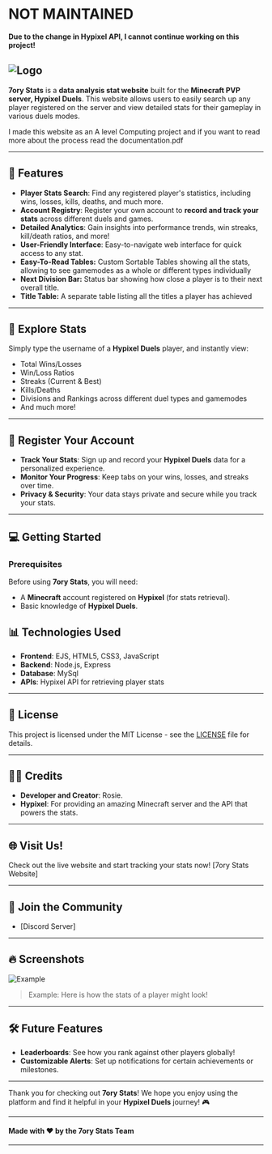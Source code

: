 
# NOT MAINTAINED
**Due to the change in Hypixel API, I cannot continue working on this project!**

![Logo](http://url/to/https://github.com/girlier/7oryStats/Logo.png)
---

**7ory Stats** is a **data analysis stat website** built for the **Minecraft PVP server, Hypixel Duels**. This website allows users to easily search up any player registered on the server and view detailed stats for their gameplay in various duels modes.

I made this website as an A level Computing project and if you want to read more about the process read the documentation.pdf

---

## 🚀 Features

- **Player Stats Search**: Find any registered player's statistics, including wins, losses, kills, deaths, and much more.
- **Account Registry**: Register your own account to **record and track your stats** across different duels and games.
- **Detailed Analytics**: Gain insights into performance trends, win streaks, kill/death ratios, and more!
- **User-Friendly Interface**: Easy-to-navigate web interface for quick access to any stat.
- **Easy-To-Read Tables:** Custom Sortable Tables showing all the stats, allowing to see gamemodes as a whole or different types individually 
- **Next Division Bar:** Status bar showing how close a player is to their next overall title. 
- **Title Table:** A separate table listing all the titles a player has achieved 

---

## 🔎 Explore Stats

Simply type the username of a **Hypixel Duels** player, and instantly view:

- Total Wins/Losses
- Win/Loss Ratios
- Streaks (Current & Best)
- Kills/Deaths
- Divisions and Rankings across different duel types and gamemodes
- And much more!

---

## 📝 Register Your Account

- **Track Your Stats**: Sign up and record your **Hypixel Duels** data for a personalized experience.
- **Monitor Your Progress**: Keep tabs on your wins, losses, and streaks over time.
- **Privacy & Security**: Your data stays private and secure while you track your stats.

---

## 💻 Getting Started

### Prerequisites

Before using **7ory Stats**, you will need:

- A **Minecraft** account registered on **Hypixel** (for stats retrieval).
- Basic knowledge of **Hypixel Duels**.

## 📊 Technologies Used

- **Frontend**: EJS, HTML5, CSS3, JavaScript
- **Backend**: Node.js, Express
- **Database**: MySql
- **APIs**: Hypixel API for retrieving player stats

---

## 🎨 License

This project is licensed under the MIT License - see the [LICENSE](LICENSE) file for details.

---

## 🧑‍💻 Credits

- **Developer and Creator**: Rosie.
- **Hypixel**: For providing an amazing Minecraft server and the API that powers the stats.

---

## 🌐 Visit Us!

Check out the live website and start tracking your stats now! [7ory Stats Website] 

---

## 💬 Join the Community

- [Discord Server] 

---

## 🔥 Screenshots

![Example](http://url/to/https://github.com/girlier/7oryStats/StatPageExample.png)

> Example: Here is how the stats of a player might look!

---

## 🛠️ Future Features

- **Leaderboards**: See how you rank against other players globally!
- **Customizable Alerts**: Set up notifications for certain achievements or milestones.

---

Thank you for checking out **7ory Stats**! We hope you enjoy using the platform and find it helpful in your **Hypixel Duels** journey! 🎮

---

#### Made with ❤️ by the 7ory Stats Team
****
